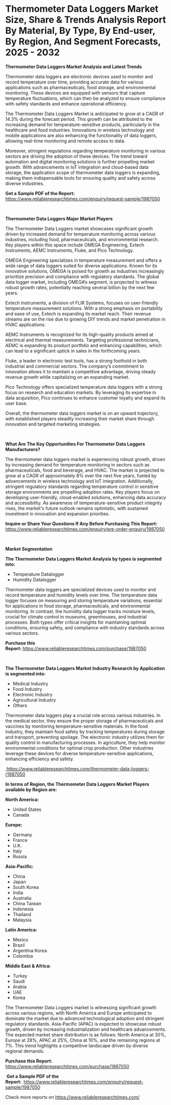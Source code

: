 <p><h1>Thermometer Data Loggers Market Size, Share & Trends Analysis Report By Material, By Type, By End-user, By Region, And Segment Forecasts, 2025 - 2032</h1></p><p><strong>Thermometer Data Loggers Market Analysis and Latest Trends</strong></p>
<p><p>Thermometer data loggers are electronic devices used to monitor and record temperature over time, providing accurate data for various applications such as pharmaceuticals, food storage, and environmental monitoring. These devices are equipped with sensors that capture temperature fluctuations, which can then be analyzed to ensure compliance with safety standards and enhance operational efficiency.</p><p>The Thermometer Data Loggers Market is anticipated to grow at a CAGR of 14.3% during the forecast period. This growth can be attributed to the increasing demand for temperature-sensitive products, particularly in the healthcare and food industries. Innovations in wireless technology and mobile applications are also enhancing the functionality of data loggers, allowing real-time monitoring and remote access to data.</p><p>Moreover, stringent regulations regarding temperature monitoring in various sectors are driving the adoption of these devices. The trend toward automation and digital monitoring solutions is further propelling market growth. With advancements in IoT integration and cloud-based data storage, the application scope of thermometer data loggers is expanding, making them indispensable tools for ensuring quality and safety across diverse industries.</p></p>
<p><strong>Get a Sample PDF of the Report:&nbsp;</strong> <a href="https://www.reliableresearchtimes.com/enquiry/request-sample/1987050?utm_campaign=2450&utm_medium=2&utm_source=Github&utm_content=ia&utm_term=20022025&utm_id=thermometer-data-loggers">https://www.reliableresearchtimes.com/enquiry/request-sample/1987050</a></p>
<p>&nbsp;</p>
<p><strong>Thermometer Data Loggers Major Market Players</strong></p>
<p><p>The Thermometer Data Loggers market showcases significant growth driven by increased demand for temperature monitoring across various industries, including food, pharmaceuticals, and environmental research. Key players within this space include OMEGA Engineering, Extech Instruments, AEMC Instruments, Fluke, and Pico Technology.</p><p>OMEGA Engineering specializes in temperature measurement and offers a wide range of data loggers suited for diverse applications. Known for its innovative solutions, OMEGA is poised for growth as industries increasingly prioritize precision and compliance with regulatory standards. The global data logger market, including OMEGA’s segment, is projected to witness robust growth rates, potentially reaching several billion by the next few years.</p><p>Extech Instruments, a division of FLIR Systems, focuses on user-friendly temperature measurement solutions. With a strong emphasis on portability and ease of use, Extech is expanding its market reach. Their revenue streams are on the rise due to growing DIY trends and market penetration in HVAC applications.</p><p>AEMC Instruments is recognized for its high-quality products aimed at electrical and thermal measurements. Targeting professional technicians, AEMC is expanding its product portfolio and enhancing capabilities, which can lead to a significant uptick in sales in the forthcoming years.</p><p>Fluke, a leader in electronic test tools, has a strong foothold in both industrial and commercial sectors. The company’s commitment to innovation allows it to maintain a competitive advantage, driving steady revenue growth while capitalizing on an expanding market.</p><p>Pico Technology offers specialized temperature data loggers with a strong focus on research and education markets. By leveraging its expertise in data acquisition, Pico continues to enhance customer loyalty and expand its user base.</p><p>Overall, the thermometer data loggers market is on an upward trajectory, with established players steadily increasing their market share through innovation and targeted marketing strategies.</p></p>
<p>&nbsp;</p>
<p><strong>What Are The Key Opportunities For Thermometer Data Loggers Manufacturers?</strong></p>
<p><p>The thermometer data loggers market is experiencing robust growth, driven by increasing demand for temperature monitoring in sectors such as pharmaceuticals, food and beverage, and HVAC. The market is projected to grow at a CAGR of approximately 8% over the next five years, fueled by advancements in wireless technology and IoT integration. Additionally, stringent regulatory standards regarding temperature control in sensitive storage environments are propelling adoption rates. Key players focus on developing user-friendly, cloud-enabled solutions, enhancing data accuracy and accessibility. As awareness of temperature-sensitive product integrity rises, the market's future outlook remains optimistic, with sustained investment in innovation and expansion priorities.</p></p>
<p><strong>Inquire or Share Your Questions If Any Before Purchasing This Report:</strong> <a href="https://www.reliableresearchtimes.com/enquiry/pre-order-enquiry/1987050?utm_campaign=2450&utm_medium=2&utm_source=Github&utm_content=ia&utm_term=20022025&utm_id=thermometer-data-loggers">https://www.reliableresearchtimes.com/enquiry/pre-order-enquiry/1987050</a></p>
<p>&nbsp;</p>
<p><strong>Market Segmentation</strong></p>
<p><strong>The Thermometer Data Loggers Market Analysis by types is segmented into:</strong></p>
<p><ul><li>Temperature Datalogger</li><li>Humidity Datalogger</li></ul></p>
<p><p>Thermometer data loggers are specialized devices used to monitor and record temperature and humidity levels over time. The temperature data logger focuses on measuring and storing temperature variations, essential for applications in food storage, pharmaceuticals, and environmental monitoring. In contrast, the humidity data logger tracks moisture levels, crucial for climate control in museums, greenhouses, and industrial processes. Both types offer critical insights for maintaining optimal conditions, ensuring safety, and compliance with industry standards across various sectors.</p></p>
<p><strong>Purchase this Report:&nbsp;</strong><a href="https://www.reliableresearchtimes.com/purchase/1987050?utm_campaign=2450&utm_medium=2&utm_source=Github&utm_content=ia&utm_term=20022025&utm_id=thermometer-data-loggers">https://www.reliableresearchtimes.com/purchase/1987050</a></p>
<p>&nbsp;</p>
<p><strong>The Thermometer Data Loggers Market Industry Research by Application is segmented into:</strong></p>
<p><ul><li>Medical Industry</li><li>Food Industry</li><li>Electronic Industry</li><li>Agricultural Industry</li><li>Others</li></ul></p>
<p><p>Thermometer data loggers play a crucial role across various industries. In the medical sector, they ensure the proper storage of pharmaceuticals and vaccines by monitoring temperature-sensitive materials. In the food industry, they maintain food safety by tracking temperatures during storage and transport, preventing spoilage. The electronic industry utilizes them for quality control in manufacturing processes. In agriculture, they help monitor environmental conditions for optimal crop production. Other industries leverage these devices for diverse temperature-sensitive applications, enhancing efficiency and safety.</p></p>
<p><a href="https://www.reliableresearchtimes.com/thermometer-data-loggers-r1987050?utm_campaign=2450&utm_medium=2&utm_source=Github&utm_content=ia&utm_term=20022025&utm_id=thermometer-data-loggers">&nbsp;https://www.reliableresearchtimes.com/thermometer-data-loggers-r1987050</a></p>
<p><strong>In terms of Region, the Thermometer Data Loggers Market Players available by Region are:</strong></p>
<p>
    <p> <strong> North America: </strong>
        <ul>
            <li>United States</li>
            <li>Canada</li>
        </ul>
        </p> 
    <p> <strong> Europe: </strong>
        <ul>
            <li>Germany</li>
            <li>France</li>
            <li>U.K.</li>
            <li>Italy</li>
            <li>Russia</li>
        </ul>
        </p> 
    <p> <strong> Asia-Pacific: </strong>
        <ul>
            <li>China</li>
            <li>Japan</li>
            <li>South Korea</li>
            <li>India</li>
            <li>Australia</li>
            <li>China Taiwan</li>
            <li>Indonesia</li>
            <li>Thailand</li>
            <li>Malaysia</li>
        </ul>
        </p> 
    <p> <strong> Latin America: </strong>
        <ul>
            <li>Mexico</li>
            <li>Brazil</li>
            <li>Argentina Korea</li>
            <li>Colombia</li>
        </ul>
        </p> 
    <p> <strong> Middle East & Africa: </strong>
        <ul>
            <li>Turkey</li>
            <li>Saudi</li>
            <li>Arabia</li>
            <li>UAE</li>
            <li>Korea</li>
        </ul>
    </p>
    </p>
<p><p>The Thermometer Data Loggers market is witnessing significant growth across various regions, with North America and Europe anticipated to dominate the market due to advanced technological adoption and stringent regulatory standards. Asia-Pacific (APAC) is expected to showcase robust growth, driven by increasing industrialization and healthcare advancements. The expected market share distribution is as follows: North America at 30%, Europe at 28%, APAC at 25%, China at 10%, and the remaining regions at 7%. This trend highlights a competitive landscape driven by diverse regional demands.</p></p>
<p><strong>Purchase this Report: </strong><a href="https://www.reliableresearchtimes.com/purchase/1987050?utm_campaign=2450&utm_medium=2&utm_source=Github&utm_content=ia&utm_term=20022025&utm_id=thermometer-data-loggers">https://www.reliableresearchtimes.com/purchase/1987050</a></p>
<p>&nbsp;<strong>Get a Sample PDF of the Report:&nbsp;&nbsp;</strong><a href="https://www.reliableresearchtimes.com/enquiry/request-sample/1987050?utm_campaign=2450&utm_medium=2&utm_source=Github&utm_content=ia&utm_term=20022025&utm_id=thermometer-data-loggers">https://www.reliableresearchtimes.com/enquiry/request-sample/1987050</a></p>
<p><strong></strong></p>
<p>Check more reports on <a href="https://www.reliableresearchtimes.com/?utm_campaign=2450&utm_medium=2&utm_source=Github&utm_content=ia&utm_term=20022025&utm_id=thermometer-data-loggers">https://www.reliableresearchtimes.com/</a></p>